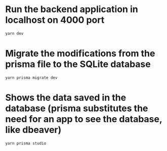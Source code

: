 # Run the backend application in localhost on 4000 port
`yarn dev`

# Migrate the modifications from the prisma file to the SQLite database
`yarn prisma migrate dev`

# Shows the data saved in the database (prisma substitutes the need for an app to see the database, like dbeaver)
`yarn prisma studio`